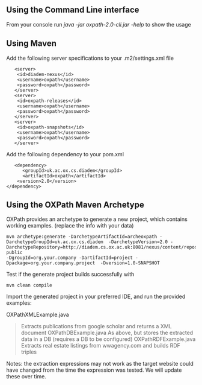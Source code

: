 ## Using the Command Line interface ##

From your console run _java -jar oxpath-2.0-cli.jar -help_ to show the usage

## Using Maven ##


Add the following server specifications to your .m2/settings.xml file

```
   <server>
  	<id>diadem-nexus</id>
  	<username>oxpath</username>
  	<password>oxpath</password>
   </server> 
   <server>
  	<id>oxpath-releases</id>
  	<username>oxpath</username>
  	<password>oxpath</password>
   </server>
   <server>
  	<id>oxpath-snapshots</id>
  	<username>oxpath</username>
  	<password>oxpath</password>
   </server>
```

Add the following dependency to your pom.xml

```
   <dependency>
      <groupId>uk.ac.ox.cs.diadem</groupId>
      <artifactId>oxpath</artifactId>
    <version>2.0</version>
</dependency>
```

## Using the OXPath Maven Archetype ##


OXPath provides an archetype to generate a new project, which contains working examples.
(replace the info with your data)

```
mvn archetype:generate -DarchetypeArtifactId=archeoxpath -DarchetypeGroupId=uk.ac.ox.cs.diadem  -DarchetypeVersion=2.0 -DarchetypeRepository=http://diadem.cs.ox.ac.uk:8081/nexus/content/repositories/oxpath-public
-DgroupId=org.your.company -DartifactId=project -Dpackage=org.your.company.project  -Dversion=1.0-SNAPSHOT 
```

Test if the generate project builds successfully with

```
mvn clean compile
```

Import the generated project in your preferred IDE, and run the provided examples:

OXPathXMLExample.java
> Extracts publications from google scholar and returns a XML document
OXPathDBExample.java
> As above, but stores the extracted data in a DB (requires a DB to be configured)
OXPathRDFExample.java
> Extracts real estate listings from wwagency.com and builds RDF triples

Notes: the extraction expressions may not work as the target website could have changed from the time the expression was tested. We will update these over time.